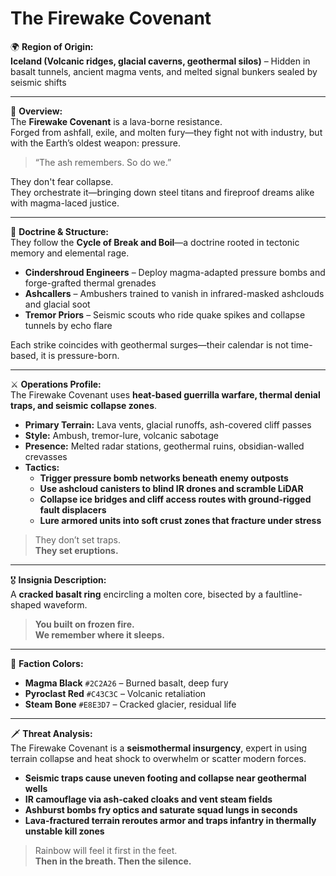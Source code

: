 # The Firewake Covenant

🌍 **Region of Origin:**  
**Iceland (Volcanic ridges, glacial caverns, geothermal silos)** – Hidden in basalt tunnels, ancient magma vents, and melted signal bunkers sealed by seismic shifts

---

🎴 **Overview:**  
The **Firewake Covenant** is a lava-borne resistance.  
Forged from ashfall, exile, and molten fury—they fight not with industry, but with the Earth’s oldest weapon: pressure.

> “The ash remembers. So do we.”

They don't fear collapse.  
They orchestrate it—bringing down steel titans and fireproof dreams alike with magma-laced justice.

---

🧠 **Doctrine & Structure:**  
They follow the **Cycle of Break and Boil**—a doctrine rooted in tectonic memory and elemental rage.

- **Cindershroud Engineers** – Deploy magma-adapted pressure bombs and forge-grafted thermal grenades  
- **Ashcallers** – Ambushers trained to vanish in infrared-masked ashclouds and glacial soot  
- **Tremor Priors** – Seismic scouts who ride quake spikes and collapse tunnels by echo flare

Each strike coincides with geothermal surges—their calendar is not time-based, it is pressure-born.

---

⚔️ **Operations Profile:**  
The Firewake Covenant uses **heat-based guerrilla warfare, thermal denial traps, and seismic collapse zones**.

- **Primary Terrain:** Lava vents, glacial runoffs, ash-covered cliff passes  
- **Style:** Ambush, tremor-lure, volcanic sabotage  
- **Presence:** Melted radar stations, geothermal ruins, obsidian-walled crevasses  
- **Tactics:**  
  - **Trigger pressure bomb networks beneath enemy outposts**  
  - **Use ashcloud canisters to blind IR drones and scramble LiDAR**  
  - **Collapse ice bridges and cliff access routes with ground-rigged fault displacers**  
  - **Lure armored units into soft crust zones that fracture under stress**

> They don’t set traps.  
> **They set eruptions.**

---

🎖️ **Insignia Description:**  
A **cracked basalt ring** encircling a molten core, bisected by a faultline-shaped waveform.

> **You built on frozen fire.  
> We remember where it sleeps.**

---

🎨 **Faction Colors:**

- **Magma Black** `#2C2A26` – Burned basalt, deep fury  
- **Pyroclast Red** `#C43C3C` – Volcanic retaliation  
- **Steam Bone** `#E8E3D7` – Cracked glacier, residual life

---

🗡️ **Threat Analysis:**  
The Firewake Covenant is a **seismothermal insurgency**, expert in using terrain collapse and heat shock to overwhelm or scatter modern forces.

- **Seismic traps cause uneven footing and collapse near geothermal wells**  
- **IR camouflage via ash-caked cloaks and vent steam fields**  
- **Ashburst bombs fry optics and saturate squad lungs in seconds**  
- **Lava-fractured terrain reroutes armor and traps infantry in thermally unstable kill zones**

> Rainbow will feel it first in the feet.  
> **Then in the breath. Then the silence.**
